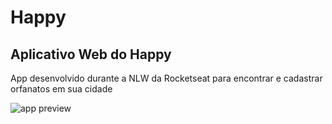 # Happy

## Aplicativo Web do Happy
<p>App desenvolvido durante a NLW da Rocketseat para encontrar e cadastrar orfanatos em sua cidade</p>

<img src='/NLW3/web/.github/happy_web.gif?raw=true' alt='app preview' style='max-width: 80%;'>
